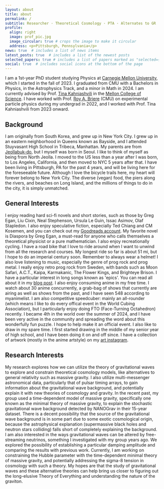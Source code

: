 ```yaml
---
layout: about
title: about
permalink: /
subtitle: Researcher · Theoretical Cosmology · PTA · Alternates to GR
profile:
  align: right
  image: prof_pic.jpg
  image_circular: true # crops the image to make it circular
  address: <p>Pittsburgh, Pennsylvania</p>
news: true  # includes a list of news items
latest_posts: true  # includes a list of the newest posts
selected_papers: true # includes a list of papers marked as "selected={true}"
social: true  # includes social icons at the bottom of the page
---
```


I am a 1st-year PhD student studying Physics at [Carnegie Mellon University](https://www.cmu.edu/), which I started in the fall of 2023. I graduated from CMU with a Bachelors in Physics, in the Astrophysics Track, and a minor in Math in 2024. I am currently advised by Prof. [Tina Kahniashvili](https://www.cmu.edu/physics/people/faculty/kahniashvili.html) in the [Mellon College of Science](https://www.cmu.edu/mcs/). I have worked with Prof. [Roy A. Briere](https://www.cmu.edu/physics/people/faculty/briere.html) (CMU) on experimental particle physics during my undergrad in 2022, and I worked with Prof. Tina Kahniashvili from 2023 onward.

## Background

 I am originally from South Korea, and grew up in New York City. I grew up in an eastern neighborhood in Queens known as Bayside, and I attended Stuyvasant High School in Tribeca, Manhattan. My parents are from [Jeollabuk-do](https://en.wikipedia.org/wiki/North_Jeolla_Province), but I myself was born in Seoul. I like to think of myself as being from North Jeolla. I moved to the US less than a year after I was born, to Los Angeles, California, and then moved to NYC 5 years after that. I have been living in Pittsburgh, PA for the past 4 years, and will be living here for the foreseeable future. Although I love the bicycle trails here, my heart will forever belong to New York City. The diverse (vegan) food, the piers along the rivers, and beaches on Long Island, and the millions of things to do in the city, it is simply unmatched. 

## General Interests

I enjoy reading hard sci-fi novels and short stories, such as those by Greg Egan, Liu Cixin, Neal Stephenson, Ursula Le Guin, Issac Asimov, Olaf Stapledon. I also enjoy speculative fiction, especially Ted Chiang and CM Kosemen, and you can check out my [Goodreads account](https://www.goodreads.com/user/show/86513877-chris-choi). My favorite novel is Diaspora by Greg Egan, a must-read for anyone who calls themselves a theoretical physicist or a pure mathematician. I also enjoy recreationally cycling. I have a road bike that I love to ride around when I want to unwind from all the research and courses. My longest ride so far is about 51 mi, but I hope to do an imperial century soon. Remember to always wear a helmet! I also love listening to music, especially the genre of prog rock and prog metal. I really enjoy retro prog rock from Sweden, with bands such as Moon Safari, A.C.T., Kaipa, Karmakanic, The Flower Kings, and Brighteye Brison. I have a particular interest in long songs known as 'epics'. You can read all about it in my [blog post](https://chrischoi314.github.io/blog/2023/long-songs/). I also enjoy consuming anime in my free time. I watch about 30 anime concurrently, a grab-bag of shows that currently are airing as well as shows from the past, and I have seen 548 according to myanimelist. I am also competitive speedcuber: mainly an all-rounder (which means I like to do every offical event in the World Cubing Association), but I particularly enjoy doing FTO (Face-Turning Octahedron) recently. I became 4th in the world over the summer of 2024, and I have been very active in the community and spreading the word about this wonderfully fun puzzle. I hope to help make it an official event. I also like to draw in my spare time. I first started drawing in the middle of my senior year of high school, and I have been doing it on and off since. I have a collection of artwork (mostly in the anime artstyle) on my [art instagram](https://www.instagram.com/sophonicai/).

## Research Interests

My research explores how we can utilize the theory of gravitational waves to explore and constrain theoretical cosmology models, like alternatives to general relativity such as massive gravity. I also utilize multi-messenger astronomical data, particularly that of pulsar timing arrays, to gain information about the gravitational wave background, and potentially explain it with new theories of cosmology and gravity. In the recent past, my group used a time-dependent model of massive gravity, specifically one known as the minimal theory of massive gravity, to explain the stochastic gravitational wave background detected by NANOGrav in their 15-year dataset. There is a decent possibility that the source of the gravitational wave background is in some part due to some exotic cosmological origin, because the astrophysical explanation (supermassive black holes and neutron stars colliding) falls short of completely explaining the background. I am also interested in the ways gravitational waves can be altered by free-streaming neutrinos, something I investigated with my group years ago. We explored the possibility of establishing a particular damping amplitude and comparing the results with previous work. Currently, I am working on constraining the Hubble parameter with the time-dependent minimal theory of massive gravity, and potentially addressing the sigma-8 tension in cosmology with such a theory. My hopes are that the study of gravitational waves and these alternative theories can help bring us closer to figuring out the long-elusive Theory of Everything and understanding the nature of the graviton.